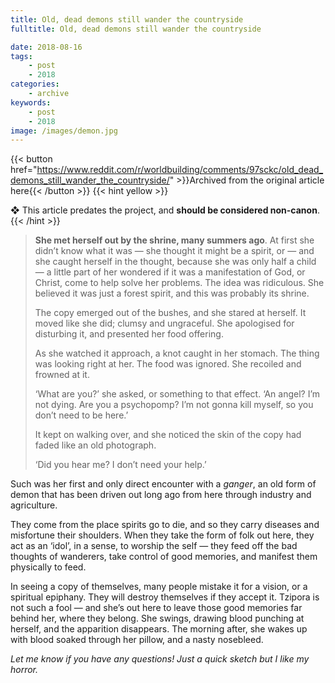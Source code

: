 ```yaml
---
title: Old, dead demons still wander the countryside
fulltitle: Old, dead demons still wander the countryside

date: 2018-08-16
tags:
    - post
    - 2018
categories:
    - archive
keywords:
    - post
    - 2018
image: /images/demon.jpg
---
```

{{< button href="https://www.reddit.com/r/worldbuilding/comments/97sckc/old_dead_demons_still_wander_the_countryside/" >}}Archived from the original article here{{< /button >}}
{{< hint yellow >}}

❖ This article predates the project, and **should be considered non-canon**.
{{< /hint >}}

>**She met herself out by the shrine, many summers ago**. At first she didn’t know what it was  —  she thought it might be a spirit, or  —  and she caught herself in the thought, because she was only half a child  —  a little part of her wondered if it was a manifestation of God, or Christ, come to help solve her problems. The idea was ridiculous. She believed it was just a forest spirit, and this was probably its shrine.
>
>The copy emerged out of the bushes, and she stared at herself. It moved like she did; clumsy and ungraceful. She apologised for disturbing it, and presented her food offering.
>
>As she watched it approach, a knot caught in her stomach. The thing was looking right at her. The food was ignored. She recoiled and frowned at it.
>
>‘What are you?’ she asked, or something to that effect. ‘An angel? I’m not dying. Are you a psychopomp? I’m not gonna kill myself, so you don’t need to be here.’
>
>It kept on walking over, and she noticed the skin of the copy had faded like an old photograph.
>
>‘Did you hear me? I don’t need your help.’

Such was her first and only direct encounter with a *ganger*, an old form of demon that has been driven out long ago from here through industry and agriculture.

They come from the place spirits go to die, and so they carry diseases and misfortune their shoulders. When they take the form of folk out here, they act as an ‘idol’, in a sense, to worship the self  —  they feed off the bad thoughts of wanderers, take control of good memories, and manifest them physically to feed.

In seeing a copy of themselves, many people mistake it for a vision, or a spiritual epiphany. They will destroy themselves if they accept it. Tzipora is not such a fool  —  and she’s out here to leave those good memories far behind her, where they belong. She swings, drawing blood punching at herself, and the apparition disappears. The morning after, she wakes up with blood soaked through her pillow, and a nasty nosebleed.

*Let me know if you have any questions! Just a quick sketch but I like my horror.*

